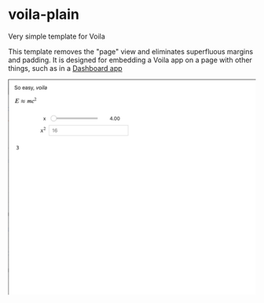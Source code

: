 # voila-plain
Very simple template for Voila

This template removes the "page" view and eliminates superfluous margins and padding. It is designed for embedding a Voila app on a page with other things, such as in a [Dashboard app](https://github.com/timkpaine/dashboard)


[![](ss.png)]()